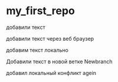 ﻿# my_first_repo

добавили текст

добавили текст через веб браузер

добавим текст локально

Добавили текст в новой ветке Newbranch 

добавил локальный конфликт agein
